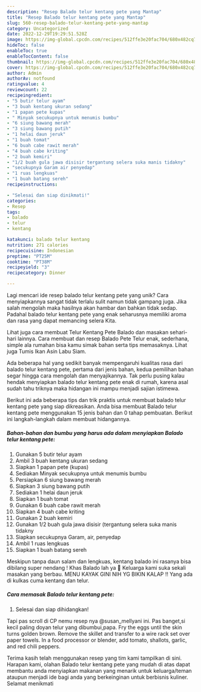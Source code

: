 ```yaml
---
description: "Resep Balado telur kentang pete yang Mantap"
title: "Resep Balado telur kentang pete yang Mantap"
slug: 560-resep-balado-telur-kentang-pete-yang-mantap
category: Uncategorized
date: 2022-12-29T19:29:51.528Z
image: https://img-global.cpcdn.com/recipes/512ffe3e20fac704/680x482cq70/balado-telur-kentang-pete-foto-resep-utama.jpg
hideToc: false
enableToc: true
enableTocContent: false
thumbnail: https://img-global.cpcdn.com/recipes/512ffe3e20fac704/680x482cq70/balado-telur-kentang-pete-foto-resep-utama.jpg
cover: https://img-global.cpcdn.com/recipes/512ffe3e20fac704/680x482cq70/balado-telur-kentang-pete-foto-resep-utama.jpg
author: Admin
authorAv: notfound
ratingvalue: 4
reviewcount: 22
recipeingredient:
- "5 butir telur ayam"
- "3 buah kentang ukuran sedang"
- "1 papan pete kupas"
- " Minyak secukupnya untuk menumis bumbu"
- "6 siung bawang merah"
- "3 siung bawang putih"
- "1 helai daun jeruk"
- "1 buah tomat"
- "6 buah cabe rawit merah"
- "4 buah cabe kriting"
- "2 buah kemiri"
- "1/2 buah gula jawa disisir tergantung selera suka manis tidakny"
- "secukupnya Garam air penyedap"
- "1 ruas lengkuas"
- "1 buah batang sereh"
recipeinstructions:

- "Selesai dan siap dinikmati!"
categories:
- Resep
tags:
- balado
- telur
- kentang

katakunci: balado telur kentang 
nutrition: 271 calories
recipecuisine: Indonesian
preptime: "PT25M"
cooktime: "PT38M"
recipeyield: "3"
recipecategory: Dinner

---
```





Lagi mencari ide resep balado telur kentang pete yang unik? Cara menyiapkannya sangat tidak terlalu sulit namun tidak gampang juga. Jika salah mengolah maka hasilnya akan hambar dan bahkan tidak sedap. Padahal balado telur kentang pete yang enak seharusnya memiliki aroma dan rasa yang dapat memancing selera Kita.





Lihat juga cara membuat Telur Kentang Pete Balado dan masakan sehari-hari lainnya. Cara membuat dan resep Balado Pete Telur enak, sederhana, simple ala rumahan bisa kamu simak bahan serta tips memasaknya. Lihat juga Tumis Ikan Asin Labu Siam.

Ada beberapa hal yang sedikit banyak mempengaruhi kualitas rasa dari balado telur kentang pete, pertama dari jenis bahan, kedua pemilihan bahan segar hingga cara mengolah dan menyajikannya. Tak perlu pusing kalau hendak menyiapkan balado telur kentang pete enak di rumah, karena asal sudah tahu triknya maka hidangan ini mampu menjadi sajian istimewa.






Berikut ini ada beberapa tips dan trik praktis untuk membuat balado telur kentang pete yang siap dikreasikan. Anda bisa membuat Balado telur kentang pete menggunakan 15 jenis bahan dan 0 tahap pembuatan. Berikut ini langkah-langkah dalam membuat hidangannya.

<!--inarticleads1-->

##### Bahan-bahan dan bumbu yang harus ada dalam menyiapkan Balado telur kentang pete:

1. Gunakan 5 butir telur ayam
1. Ambil 3 buah kentang ukuran sedang
1. Siapkan 1 papan pete (kupas)
1. Sediakan  Minyak secukupnya untuk menumis bumbu
1. Persiapkan 6 siung bawang merah
1. Siapkan 3 siung bawang putih
1. Sediakan 1 helai daun jeruk
1. Siapkan 1 buah tomat
1. Gunakan 6 buah cabe rawit merah
1. Siapkan 4 buah cabe kriting
1. Gunakan 2 buah kemiri
1. Gunakan 1/2 buah gula jawa disisir (tergantung selera suka manis tidakny
1. Siapkan secukupnya Garam, air, penyedap
1. Ambil 1 ruas lengkuas
1. Siapkan 1 buah batang sereh


Meskipun tanpa daun salam dan lengkuas, kentang balado ini rasanya bisa dibilang super nendang ! Khas Balado lah ya 🙂 Keluarga kami suka sekali masakan yang berbau. MENU KAYAK GINI NIH YG BIKIN KALAP !! Yang ada di kulkas cuma kentang dan telur. 

<!--inarticleads2-->

##### Cara memasak Balado telur kentang pete:


1. Selesai dan siap dihidangkan!

Tapi pas scroll di CP nemu resep nya @susan_mellyani ini. Pas banget,si kecil paling doyan telur yang dibumbui,papa. Fry the eggs until the skin turns golden brown. Remove the skillet and transfer to a wire rack set over paper towels. In a food processor or blender, add tomato, shallots, garlic, and red chili peppers. 

Terima kasih telah menggunakan resep yang tim kami tampilkan di sini. Harapan kami, olahan Balado telur kentang pete yang mudah di atas dapat membantu anda menyiapkan makanan yang menarik untuk keluarga/teman ataupun menjadi ide bagi anda yang berkeinginan untuk berbisnis kuliner. Selamat menikmati
